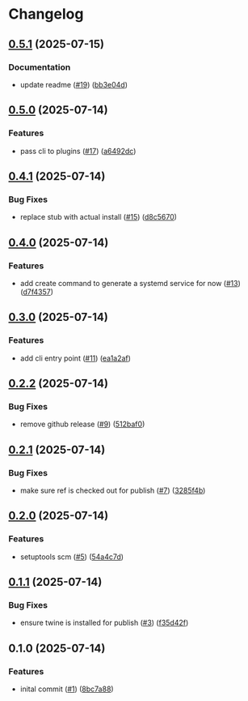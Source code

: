 # Changelog

## [0.5.1](https://github.com/jbussdieker/jbussdieker-service/compare/v0.5.0...v0.5.1) (2025-07-15)


### Documentation

* update readme ([#19](https://github.com/jbussdieker/jbussdieker-service/issues/19)) ([bb3e04d](https://github.com/jbussdieker/jbussdieker-service/commit/bb3e04de16003d64a2d6c7a6cf58d5f3cd44cac3))

## [0.5.0](https://github.com/jbussdieker/jbussdieker-service/compare/v0.4.1...v0.5.0) (2025-07-14)


### Features

* pass cli to plugins ([#17](https://github.com/jbussdieker/jbussdieker-service/issues/17)) ([a6492dc](https://github.com/jbussdieker/jbussdieker-service/commit/a6492dc652f0e411605182d8cfde8fbf98070697))

## [0.4.1](https://github.com/jbussdieker/jbussdieker-service/compare/v0.4.0...v0.4.1) (2025-07-14)


### Bug Fixes

* replace stub with actual install ([#15](https://github.com/jbussdieker/jbussdieker-service/issues/15)) ([d8c5670](https://github.com/jbussdieker/jbussdieker-service/commit/d8c5670ddcfb6682e7b1214971f477f6c1cb04c3))

## [0.4.0](https://github.com/jbussdieker/jbussdieker-service/compare/v0.3.0...v0.4.0) (2025-07-14)


### Features

* add create command to generate a systemd service for now ([#13](https://github.com/jbussdieker/jbussdieker-service/issues/13)) ([d7f4357](https://github.com/jbussdieker/jbussdieker-service/commit/d7f43579051d5b9bb72f4b0f126b9f9af1b64437))

## [0.3.0](https://github.com/jbussdieker/jbussdieker-service/compare/v0.2.2...v0.3.0) (2025-07-14)


### Features

* add cli entry point ([#11](https://github.com/jbussdieker/jbussdieker-service/issues/11)) ([ea1a2af](https://github.com/jbussdieker/jbussdieker-service/commit/ea1a2af2ce0e914cd79858a33420571d1d1fdcde))

## [0.2.2](https://github.com/jbussdieker/jbussdieker-service/compare/v0.2.1...v0.2.2) (2025-07-14)


### Bug Fixes

* remove github release ([#9](https://github.com/jbussdieker/jbussdieker-service/issues/9)) ([512baf0](https://github.com/jbussdieker/jbussdieker-service/commit/512baf0c33209a95cf7ef957f14e1ebbb67be5b0))

## [0.2.1](https://github.com/jbussdieker/jbussdieker-service/compare/v0.2.0...v0.2.1) (2025-07-14)


### Bug Fixes

* make sure ref is checked out for publish ([#7](https://github.com/jbussdieker/jbussdieker-service/issues/7)) ([3285f4b](https://github.com/jbussdieker/jbussdieker-service/commit/3285f4b10e16b69072467d70e1e8c6af35c34e57))

## [0.2.0](https://github.com/jbussdieker/jbussdieker-service/compare/v0.1.1...v0.2.0) (2025-07-14)


### Features

* setuptools scm ([#5](https://github.com/jbussdieker/jbussdieker-service/issues/5)) ([54a4c7d](https://github.com/jbussdieker/jbussdieker-service/commit/54a4c7d67a25970c61393e99a8c68df5e4404f17))

## [0.1.1](https://github.com/jbussdieker/jbussdieker-service/compare/v0.1.0...v0.1.1) (2025-07-14)


### Bug Fixes

* ensure twine is installed for publish ([#3](https://github.com/jbussdieker/jbussdieker-service/issues/3)) ([f35d42f](https://github.com/jbussdieker/jbussdieker-service/commit/f35d42faf20f0b92ab39a58f1d8e931cdc10b469))

## 0.1.0 (2025-07-14)


### Features

* inital commit ([#1](https://github.com/jbussdieker/jbussdieker-service/issues/1)) ([8bc7a88](https://github.com/jbussdieker/jbussdieker-service/commit/8bc7a888db2abf13e48ca970740266f3d69c8d0f))
